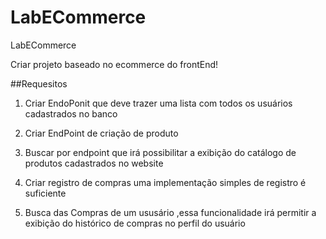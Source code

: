 # LabECommerce
LabECommerce

Criar projeto baseado no ecommerce do frontEnd!

##Requesitos 

1. Criar EndoPonit que deve trazer uma lista com todos os usuários cadastrados no banco

2. Criar EndPoint de criação de produto

3. Buscar por  endpoint que irá possibilitar a exibição do catálogo de produtos cadastrados no website

4. Criar registro de compras uma implementação simples de registro é suficiente

5. Busca das Compras de um ususário ,essa funcionalidade irá permitir a exibição do histórico de compras no perfil do usuário


